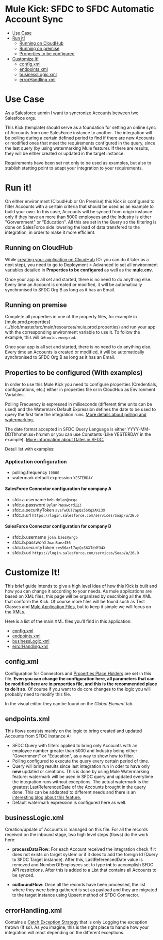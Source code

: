 # Mule Kick: SFDC to SFDC Automatic Account Sync

+ [Use Case](#usecase)
+ [Run it!](#runit)
    * [Running on CloudHub](#runoncloudhub)
    * [Running on premise](#runonopremise)
    * [Properties to be configured](#propertiestobeconfigured)
+ [Customize It!](#customizeit)
    * [config.xml](#configxml)
    * [endpoints.xml](#endpointsxml)
    * [businessLogic.xml](#businesslogicxml)
    * [errorHandling.xml](#errorhandlingxml)


# Use Case <a name="usecase"/>
As a Salesforce admin I want to syncronize Accounts between two Salesfoce orgs.

This Kick (template) should serve as a foundation for setting an online sync of Accounts from one SalesForce instance to another. The integration will be polling during a certain defined period to find if there are new Accounts or modified ones that meet the requirements configured in the query, since the last query (by using watermarking Mule feature). If there are results, they will be either created or updated in the target instance. 

Requirements have been set not only to be used as examples, but also to stablish starting point to adapt your integration to your requirements.

# Run it!

On either environment (CloudHub or On Premise) this Kick is configured to filter Accounts with a certain criteria that should be used as an example to build your own. 
In this case, Accounts will be synced from origin instance only if they have an more than 5000 employees and the Industry is either "Gorvernment" or "Education". All this are set in the Query so the filtering is done on SalesForce side lowering the load of data transfered to the integration, in order to make it more efficient.



## Running on CloudHub <a name="runoncloudhub"/>

While [creating your application on CloudHub](http://www.mulesoft.org/documentation/display/current/Hello+World+on+CloudHub) (Or you can do it later as a next step), you need to go to Deployment > Advanced to set all environment variables detailed in **Properties to be configured** as well as the **mule.env**. 

Once your app is all set and started, there is no need to do anything else. Every time an Account is created or modified, it will be automatically synchronised to SFDC Org B as long as it has an Email.


## Running on premise <a name="runonopremise"/>
Complete all properties in one of the property files, for example in [mule.prod.properties] (../blob/master/src/main/resources/mule.prod.properties) and run your app with the corresponding environment variable to use it. To follow the example, this will be `mule.env=prod`.

Once your app is all set and started, there is no need to do anything else. Every time an Accounts is created or modified, it will be automatically synchronised to SFDC Org B as long as it has an Email.


## Properties to be configured (With examples) <a name="propertiestobeconfigured"/>

In order to use this Mule Kick you need to configure properties (Credentials, configurations, etc.) either in properties file or in CloudHub as Environment Variables. 

Polling Frecuency is expressed in miliseconds (different time units can be used) and the Watermark Default Expression defines the date to be used to query the first time the integration runs. [More details about polling and watermarking.](http://www.mulesoft.org/documentation/display/current/Poll+Reference)

The date format accepted in SFDC Query Language is either YYYY-MM-DDThh:mm:ss+hh:mm or you can use Constants (Like YESTERDAY in the example). [More information about Dates in SFDC.](http://www.salesforce.com/us/developer/docs/officetoolkit/Content/sforce_api_calls_soql_select_dateformats.htm)

Detail list with examples:

### Application configuration
+ polling.frequency `10000`  
+ watermark.default.expression `YESTERDAY`

#### SalesForce Connector configuration for company A
+ sfdc.a.username `bob.dylan@orga`
+ sfdc.a.password `DylanPassword123`
+ sfdc.a.securityToken `avsfwCUl7apQs56Xq2AKi3X`
+ sfdc.a.url `https://login.salesforce.com/services/Soap/u/26.0`

#### SalesForce Connector configuration for company B
+ sfdc.b.username `joan.baez@orgb`
+ sfdc.b.password `JoanBaez456`
+ sfdc.b.securityToken `ces56arl7apQs56XTddf34X`
+ sfdc.b.url `https://login.salesforce.com/services/Soap/u/26.0`



# Customize It!<a name="customizeit"/>

This brief guide intends to give a high level idea of how this Kick is built and how you can change it according to your needs.
As mule applications are based on XML files, this page will be organized by describing all the XML that conform the Kick.
Of course more files will be found such as Test Classes and [Mule Application Files](http://www.mulesoft.org/documentation/display/current/Application+Format), but to keep it simple we will focus on the XMLs.

Here is a list of the main XML files you'll find in this application:

* [config.xml](#configxml)
* [endpoints.xml](#endpointsxml)
* [businessLogic.xml](#businesslogicxml)
* [errorHandling.xml](#errorhandlingxml)


## config.xml<a name="configxml"/>
Configuration for Connectors and [Properties Place Holders](http://www.mulesoft.org/documentation/display/current/Configuring+Properties) are set in this file. **Even you can change the configuration here, all parameters that can be modified here are in properties file, and this is the recommended place to do it so.** Of course if you want to do core changes to the logic you will probably need to modify this file.

In the visual editor they can be found on the *Global Element* tab.

## endpoints.xml<a name="endpointsxml"/>
This flows consists mainly on the logic to bring created and updated Accounts from SFDC Instance A:
+ SFDC Query with filters applied to bring only Accounts with an employee number greater than 5000 and Industry being either "Government" or "Education", as a way to show how to filter.
+ Polling configured to execute the query every certain period of time.
+ Query will bring results since last integration run in oder to have only **new** updated or creations. This is done by using Mule Watermarking feature: watermark will be used in SFDC query and updated everytime the integration runs without exceptions. The actual watermark is the greatest LastReferencedDate of the Accounts brought in the query done. This can be addapted to different needs and there is an [interesting blog about this feature.](http://blogs.mulesoft.org/data-synchronizing-made-easy-with-mule-watermarks/)
+ Default watermark expression is configured here as well.

## businessLogic.xml<a name="businesslogicxml"/>
Creation/update of Accounts is managed on this file. For all the records received on the inbound stage, two high level steps (flows) do the work here:

+ **processDataFlow:** For each Account received the integration check if it does not exists on target system or if it does to add the foreign Id (Query to SFDC Target instance). After this, LastReferencedDate value is removed and NumberOfEmployees set to type **int** to accomplish SFDC API restrictions. After this is added to a List that contains all Accounts to be synced.

+ **outboundFlow:** Once all the records have been processed, the list where they were being gathered is set as payload and they are migrated to the target instance using Upsert method of SFDC Connector.


## errorHandling.xml<a name="errorhandlingxml"/>
Contains a [Catch Exception Strategy](http://www.mulesoft.org/documentation/display/current/Catch+Exception+Strategy) that is only Logging the exception thrown (If so). As you imagine, this is the right place to handle how your integration will react depending on the different exceptions. 